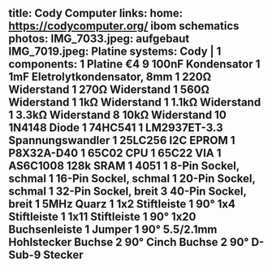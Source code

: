 title: Cody Computer
links:
    home: https://codycomputer.org/
    ibom
    schematics
photos:
    IMG_7033.jpeg: aufgebaut
    IMG_7019.jpeg: Platine
systems:
    Cody | 1
components:
    1 Platine €4
    9 100nF Kondensator
    1 1mF Eletrolytkondensator, 8mm
    1 220Ω Widerstand
    1 270Ω Widerstand
    1 560Ω Widerstand
    1 1kΩ Widerstand
    1 1.1kΩ Widerstand
    1 3.3kΩ Widerstand
    8 10kΩ Widerstand
    10 1N4148 Diode
    1 74HC541
    1 LM2937ET-3.3 Spannungswandler
    1 25LC256 I2C EPROM
    1 P8X32A-D40
    1 65C02 CPU
    1 65C22 VIA
    1 AS6C1008 128k SRAM
    1 4051
    1 8-Pin Sockel, schmal
    1 16-Pin Sockel, schmal
    1 20-Pin Sockel, schmal
    1 32-Pin Sockel, breit
    3 40-Pin Sockel, breit
    1 5MHz Quarz
    1 1x2 Stiftleiste
    1 90° 1x4 Stiftleiste
    1 1x11 Stiftleiste
    1 90° 1x20 Buchsenleiste
    1 Jumper
    1 90° 5.5/2.1mm Hohlstecker Buchse
    2 90° Cinch Buchse
    2 90° D-Sub-9 Stecker
--- 
